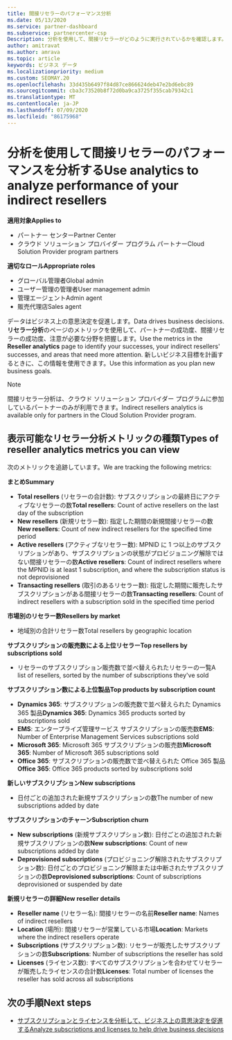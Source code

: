 ```yaml
---
title: 間接リセラーのパフォーマンス分析
ms.date: 05/13/2020
ms.service: partner-dashboard
ms.subservice: partnercenter-csp
Description: 分析を使用して、間接リセラーがどのように実行されているかを確認します。成功と領域の両方で、さらに注意が必要になる場合があります。
author: amitravat
ms.author: amrava
ms.topic: article
keywords: ビジネス データ
ms.localizationpriority: medium
ms.custom: SEOMAY.20
ms.openlocfilehash: 33d435b6497f84d87ce866624deb47e2bd6ebc89
ms.sourcegitcommit: cba3c73520b8f72d0ba9ca3725f355cab79342c1
ms.translationtype: MT
ms.contentlocale: ja-JP
ms.lasthandoff: 07/09/2020
ms.locfileid: "86175968"
---
```

# <a name="use-analytics-to-analyze-performance-of-your-indirect-resellers"></a><span data-ttu-id="24468-104">分析を使用して間接リセラーのパフォーマンスを分析する</span><span class="sxs-lookup"><span data-stu-id="24468-104">Use analytics to analyze performance of your indirect resellers</span></span>

<span data-ttu-id="24468-105">**適用対象**</span><span class="sxs-lookup"><span data-stu-id="24468-105">**Applies to**</span></span>

- <span data-ttu-id="24468-106">パートナー センター</span><span class="sxs-lookup"><span data-stu-id="24468-106">Partner Center</span></span>
- <span data-ttu-id="24468-107">クラウド ソリューション プロバイダー プログラム パートナー</span><span class="sxs-lookup"><span data-stu-id="24468-107">Cloud Solution Provider program partners</span></span>

<span data-ttu-id="24468-108">**適切なロール**</span><span class="sxs-lookup"><span data-stu-id="24468-108">**Appropriate roles**</span></span>

- <span data-ttu-id="24468-109">グローバル管理者</span><span class="sxs-lookup"><span data-stu-id="24468-109">Global admin</span></span>
- <span data-ttu-id="24468-110">ユーザー管理の管理者</span><span class="sxs-lookup"><span data-stu-id="24468-110">User management admin</span></span>
- <span data-ttu-id="24468-111">管理エージェント</span><span class="sxs-lookup"><span data-stu-id="24468-111">Admin agent</span></span>
- <span data-ttu-id="24468-112">販売代理店</span><span class="sxs-lookup"><span data-stu-id="24468-112">Sales agent</span></span>

<span data-ttu-id="24468-113">データはビジネス上の意思決定を促進します。</span><span class="sxs-lookup"><span data-stu-id="24468-113">Data drives business decisions.</span></span> <span data-ttu-id="24468-114">**リセラー分析**のページのメトリックを使用して、パートナーの成功度、間接リセラーの成功度、注意が必要な分野を把握します。</span><span class="sxs-lookup"><span data-stu-id="24468-114">Use the metrics in the **Reseller analytics** page to identify your successes, your indirect resellers' successes, and areas that need more attention.</span></span> <span data-ttu-id="24468-115">新しいビジネス目標を計画するときに、この情報を使用できます。</span><span class="sxs-lookup"><span data-stu-id="24468-115">Use this information as you plan new business goals.</span></span>

> [!NOTE]
> <span data-ttu-id="24468-116">間接リセラー分析は、クラウド ソリューション プロバイダー プログラムに参加しているパートナーのみが利用できます。</span><span class="sxs-lookup"><span data-stu-id="24468-116">Indirect resellers analytics is available only for partners in the Cloud Solution Provider program.</span></span>

## <a name="types-of-reseller-analytics-metrics-you-can-view"></a><span data-ttu-id="24468-117">表示可能なリセラー分析メトリックの種類</span><span class="sxs-lookup"><span data-stu-id="24468-117">Types of reseller analytics metrics you can view</span></span>

<span data-ttu-id="24468-118">次のメトリックを追跡しています。</span><span class="sxs-lookup"><span data-stu-id="24468-118">We are tracking the following metrics:</span></span>

<span data-ttu-id="24468-119">**まとめ**</span><span class="sxs-lookup"><span data-stu-id="24468-119">**Summary**</span></span>  
 - <span data-ttu-id="24468-120">**Total resellers** (リセラーの合計数): サブスクリプションの最終日にアクティブなリセラーの数</span><span class="sxs-lookup"><span data-stu-id="24468-120">**Total resellers**: Count of active resellers on the last day of the subscription</span></span>  
 - <span data-ttu-id="24468-121">**New resellers** (新規リセラー数): 指定した期間の新規間接リセラーの数</span><span class="sxs-lookup"><span data-stu-id="24468-121">**New resellers**: Count of new indirect resellers for the specified time period</span></span>  
 - <span data-ttu-id="24468-122">**Active resellers** (アクティブなリセラー数): MPNID に 1 つ以上のサブスクリプションがあり、サブスクリプションの状態がプロビジョニング解除ではない間接リセラーの数</span><span class="sxs-lookup"><span data-stu-id="24468-122">**Active resellers**: Count of indirect resellers where the MPNID is at least 1 subscription, and where the subscription status is not deprovisioned</span></span>  
 - <span data-ttu-id="24468-123">**Transacting resellers** (取引のあるリセラー数): 指定した期間に販売したサブスクリプションがある間接リセラーの数</span><span class="sxs-lookup"><span data-stu-id="24468-123">**Transacting resellers**: Count of indirect resellers with a subscription sold in the specified time period</span></span>  

<span data-ttu-id="24468-124">**市場別のリセラー数**</span><span class="sxs-lookup"><span data-stu-id="24468-124">**Resellers by market**</span></span>  
 - <span data-ttu-id="24468-125">地域別の合計リセラー数</span><span class="sxs-lookup"><span data-stu-id="24468-125">Total resellers by geographic location</span></span>  

<span data-ttu-id="24468-126">**サブスクリプションの販売数による上位リセラー**</span><span class="sxs-lookup"><span data-stu-id="24468-126">**Top resellers by subscriptions sold**</span></span>
 - <span data-ttu-id="24468-127">リセラーのサブスクリプション販売数で並べ替えられたリセラーの一覧</span><span class="sxs-lookup"><span data-stu-id="24468-127">A list of resellers, sorted by the number of subscriptions they've sold</span></span>  

<span data-ttu-id="24468-128">**サブスクリプション数による上位製品**</span><span class="sxs-lookup"><span data-stu-id="24468-128">**Top products by subscription count**</span></span>  
 - <span data-ttu-id="24468-129">**Dynamics 365**: サブスクリプションの販売数で並べ替えられた Dynamics 365 製品</span><span class="sxs-lookup"><span data-stu-id="24468-129">**Dynamics 365**: Dynamics 365 products sorted by subscriptions sold</span></span>  
 - <span data-ttu-id="24468-130">**EMS**: エンタープライズ管理サービス サブスクリプションの販売数</span><span class="sxs-lookup"><span data-stu-id="24468-130">**EMS**: Number of Enterprise Management Services subscriptions sold</span></span>  
 - <span data-ttu-id="24468-131">**Microsoft 365**: Microsoft 365 サブスクリプションの販売数</span><span class="sxs-lookup"><span data-stu-id="24468-131">**Microsoft 365**: Number of Microsoft 365 subscriptions sold</span></span>  
 - <span data-ttu-id="24468-132">**Office 365**: サブスクリプションの販売数で並べ替えられた Office 365 製品</span><span class="sxs-lookup"><span data-stu-id="24468-132">**Office 365**: Office 365 products sorted by subscriptions sold</span></span>  

<span data-ttu-id="24468-133">**新しいサブスクリプション**</span><span class="sxs-lookup"><span data-stu-id="24468-133">**New subscriptions**</span></span>  
 - <span data-ttu-id="24468-134">日付ごとの追加された新規サブスクリプションの数</span><span class="sxs-lookup"><span data-stu-id="24468-134">The number of new subscriptions added by date</span></span>  

<span data-ttu-id="24468-135">**サブスクリプションのチャーン**</span><span class="sxs-lookup"><span data-stu-id="24468-135">**Subscription churn**</span></span>  
 - <span data-ttu-id="24468-136">**New subscriptions** (新規サブスクリプション数): 日付ごとの追加された新規サブスクリプションの数</span><span class="sxs-lookup"><span data-stu-id="24468-136">**New subscriptions**: Count of new subscriptions added by date</span></span>  
 - <span data-ttu-id="24468-137">**Deprovisioned subscriptions** (プロビジョニング解除されたサブスクリプション数): 日付ごとのプロビジョニング解除または中断されたサブスクリプションの数</span><span class="sxs-lookup"><span data-stu-id="24468-137">**Deprovisioned subscriptions**: Count of subscriptions deprovisioned or suspended by date</span></span>  

<span data-ttu-id="24468-138">**新規リセラーの詳細**</span><span class="sxs-lookup"><span data-stu-id="24468-138">**New reseller details**</span></span>  
 - <span data-ttu-id="24468-139">**Reseller name** (リセラー名): 間接リセラーの名前</span><span class="sxs-lookup"><span data-stu-id="24468-139">**Reseller name**: Names of indirect resellers</span></span>  
 - <span data-ttu-id="24468-140">**Location** (場所): 間接リセラーが営業している市場</span><span class="sxs-lookup"><span data-stu-id="24468-140">**Location**: Markets where the indirect resellers operate</span></span>  
 - <span data-ttu-id="24468-141">**Subscriptions** (サブスクリプション数): リセラーが販売したサブスクリプションの数</span><span class="sxs-lookup"><span data-stu-id="24468-141">**Subscriptions**: Number of subscriptions the reseller has sold</span></span>  
 - <span data-ttu-id="24468-142">**Licenses** (ライセンス数): すべてのサブスクリプションを合わせてリセラーが販売したライセンスの合計数</span><span class="sxs-lookup"><span data-stu-id="24468-142">**Licenses**: Total number of licenses the reseller has sold across all subscriptions</span></span>  
  
## <a name="next-steps"></a><span data-ttu-id="24468-143">次の手順</span><span class="sxs-lookup"><span data-stu-id="24468-143">Next steps</span></span>

- [<span data-ttu-id="24468-144">サブスクリプションとライセンスを分析して、ビジネス上の意思決定を促進する</span><span class="sxs-lookup"><span data-stu-id="24468-144">Analyze subscriptions and licenses to help drive business decisions</span></span>](analyze-subscriptions-licenses.md)